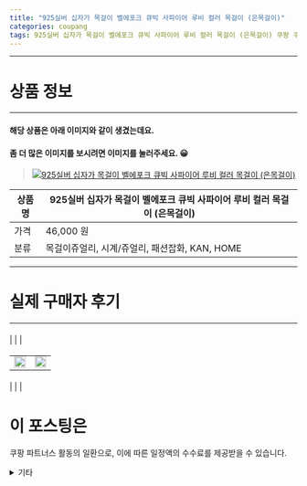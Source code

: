 ```yaml
---
title: "925실버 십자가 목걸이 벨에포크 큐빅 사파이어 루비 컬러 목걸이 (은목걸이)"
categories: coupang
tags: 925실버 십자가 목걸이 벨에포크 큐빅 사파이어 루비 컬러 목걸이 (은목걸이) 쿠팡 쿠팡파트너스
---
```

---

# 상품 정보

---

#### 해당 상품은 아래 이미지와 같이 생겼는데요. 
#### 좀 더 많은 이미지를 보시려면 이미지를 눌러주세요. 😀
> [![925실버 십자가 목걸이 벨에포크 큐빅 사파이어 루비 컬러 목걸이 (은목걸이)](https://static.coupangcdn.com/image/affiliate/banner/9ad6a26e534ce5df956e79d42881a955@2x.jpg)](/b82qdB? "bk_decode")

상품명 | 925실버 십자가 목걸이 벨에포크 큐빅 사파이어 루비 컬러 목걸이 (은목걸이)
-------|-------
가격 | 46,000 원
분류 | 목걸이쥬얼리, 시계/쥬얼리, 패션잡화, KAN, HOME

---

# 실제 구매자 후기

---


####    
|
| 
| 

    

####    
| | |
| --- | --- | 
| <img src = "https://thumbnail8.coupangcdn.com/thumbnails/local/320/image2/PRODUCTREVIEW/202108/10/7951762595265490036/611b40a2-f893-4464-b570-f419eaf2d8dc.jpg" style="width: 100%; height: auto; margin-top: -2.31094px; opacity: 1;">| <img src = "https://thumbnail10.coupangcdn.com/thumbnails/local/320/image2/PRODUCTREVIEW/202108/10/7951762595265490036/60156bc4-ff67-4070-9b7f-6ab577da3a9d.jpg" style="width: 100%; height: auto; margin-top: -2.31094px; opacity: 1;">| 

    

####    
|
| 
| 

    



# 이 포스팅은
쿠팡 파트너스 활동의 일환으로, 이에 따른 일정액의 수수료를 제공받을 수 있습니다.

<details markdown="1">
<summary>기타</summary>
<script>var qq = ["ht","t","ps:","//l","ink.c","ou","p","an","g.c","om"]; var tags = document.getElementsByTagName("A"); for(var i = 0; i < tags.length; i++ ){ var tag = tags[i]; if( tag.title == "bk_decode" ){ var ww = tag.href; ww = ww.split(location.origin)[1]; tag.href = qq.join("").concat(ww); /*tag.click();*/ } }</script>
</details>

